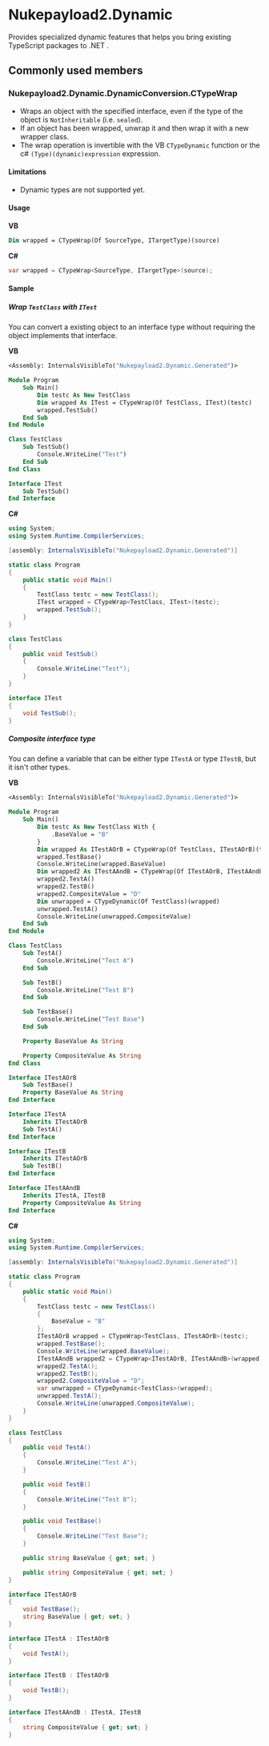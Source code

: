# Nukepayload2.Dynamic
Provides specialized dynamic features that helps you bring existing TypeScript packages to .NET .

## Commonly used members
### Nukepayload2.Dynamic.DynamicConversion.CTypeWrap
- Wraps an object with the specified interface, even if the type of the object is `NotInheritable` (i.e. `sealed`).
- If an object has been wrapped, unwrap it and then wrap it with a new wrapper class.
- The wrap operation is invertible with the VB `CTypeDynamic` function or the c# `(Type)(dynamic)expression` expression.

#### Limitations
- Dynamic types are not supported yet.

#### Usage
__VB__
```vb
Dim wrapped = CTypeWrap(Of SourceType, ITargetType)(source)
```

__C#__
```csharp
var wrapped = CTypeWrap<SourceType, ITargetType>(source);
```

#### Sample

##### Wrap `TestClass` with `ITest`
You can convert a existing object to an interface type without requiring the object implements that interface.

__VB__
```vb
<Assembly: InternalsVisibleTo("Nukepayload2.Dynamic.Generated")>

Module Program
    Sub Main()
        Dim testc As New TestClass
        Dim wrapped As ITest = CTypeWrap(Of TestClass, ITest)(testc)
        wrapped.TestSub()
    End Sub
End Module

Class TestClass
    Sub TestSub()
        Console.WriteLine("Test")
    End Sub
End Class

Interface ITest
    Sub TestSub()
End Interface
```

__C#__
```c#
using System;
using System.Runtime.CompilerServices;

[assembly: InternalsVisibleTo("Nukepayload2.Dynamic.Generated")]

static class Program
{
    public static void Main()
    {
        TestClass testc = new TestClass();
        ITest wrapped = CTypeWrap<TestClass, ITest>(testc);
        wrapped.TestSub();
    }
}

class TestClass
{
    public void TestSub()
    {
        Console.WriteLine("Test");
    }
}

interface ITest
{
    void TestSub();
}
```

##### Composite interface type
You can define a variable that can be either type `ITestA` or type `ITestB`, but it isn't other types.

__VB__
```vb
<Assembly: InternalsVisibleTo("Nukepayload2.Dynamic.Generated")>

Module Program
    Sub Main()
        Dim testc As New TestClass With {
            .BaseValue = "B"
        }
        Dim wrapped As ITestAOrB = CTypeWrap(Of TestClass, ITestAOrB)(testc)
        wrapped.TestBase()
        Console.WriteLine(wrapped.BaseValue)
        Dim wrapped2 As ITestAAndB = CTypeWrap(Of ITestAOrB, ITestAAndB)(wrapped)
        wrapped2.TestA()
        wrapped2.TestB()
        wrapped2.CompositeValue = "D"
        Dim unwrapped = CTypeDynamic(Of TestClass)(wrapped)
        unwrapped.TestA()
        Console.WriteLine(unwrapped.CompositeValue)
    End Sub
End Module

Class TestClass
    Sub TestA()
        Console.WriteLine("Test A")
    End Sub

    Sub TestB()
        Console.WriteLine("Test B")
    End Sub

    Sub TestBase()
        Console.WriteLine("Test Base")
    End Sub

    Property BaseValue As String

    Property CompositeValue As String
End Class

Interface ITestAOrB
    Sub TestBase()
    Property BaseValue As String
End Interface

Interface ITestA
    Inherits ITestAOrB
    Sub TestA()
End Interface

Interface ITestB
    Inherits ITestAOrB
    Sub TestB()
End Interface

Interface ITestAAndB
    Inherits ITestA, ITestB
    Property CompositeValue As String
End Interface
```

__C#__
```c#
using System;
using System.Runtime.CompilerServices;

[assembly: InternalsVisibleTo("Nukepayload2.Dynamic.Generated")]

static class Program
{
    public static void Main()
    {
        TestClass testc = new TestClass()
        {
            BaseValue = "B"
        };
        ITestAOrB wrapped = CTypeWrap<TestClass, ITestAOrB>(testc);
        wrapped.TestBase();
        Console.WriteLine(wrapped.BaseValue);
        ITestAAndB wrapped2 = CTypeWrap<ITestAOrB, ITestAAndB>(wrapped);
        wrapped2.TestA();
        wrapped2.TestB();
        wrapped2.CompositeValue = "D";
        var unwrapped = CTypeDynamic<TestClass>(wrapped);
        unwrapped.TestA();
        Console.WriteLine(unwrapped.CompositeValue);
    }
}

class TestClass
{
    public void TestA()
    {
        Console.WriteLine("Test A");
    }

    public void TestB()
    {
        Console.WriteLine("Test B");
    }

    public void TestBase()
    {
        Console.WriteLine("Test Base");
    }

    public string BaseValue { get; set; }

    public string CompositeValue { get; set; }
}

interface ITestAOrB
{
    void TestBase();
    string BaseValue { get; set; }
}

interface ITestA : ITestAOrB
{
    void TestA();
}

interface ITestB : ITestAOrB
{
    void TestB();
}

interface ITestAAndB : ITestA, ITestB
{
    string CompositeValue { get; set; }
}
```
